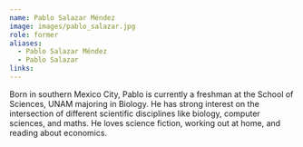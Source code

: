 ```yaml
---
name: Pablo Salazar Méndez
image: images/pablo_salazar.jpg
role: former
aliases:
  - Pablo Salazar Méndez
  - Pablo Salazar
links:
---
```


Born in southern Mexico City, Pablo is currently a freshman at the School of Sciences, UNAM majoring in Biology. He has strong interest on the intersection of different scientific disciplines like biology, computer sciences, and maths. He loves science fiction, working out at home, and reading about economics.
